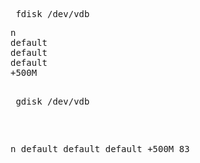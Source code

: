 <pre> fdisk /dev/vdb </pre>
<pre>
n
default
default
default
+500M

<pre> gdisk /dev/vdb </pre>
n
default
default
default
+500M
83



